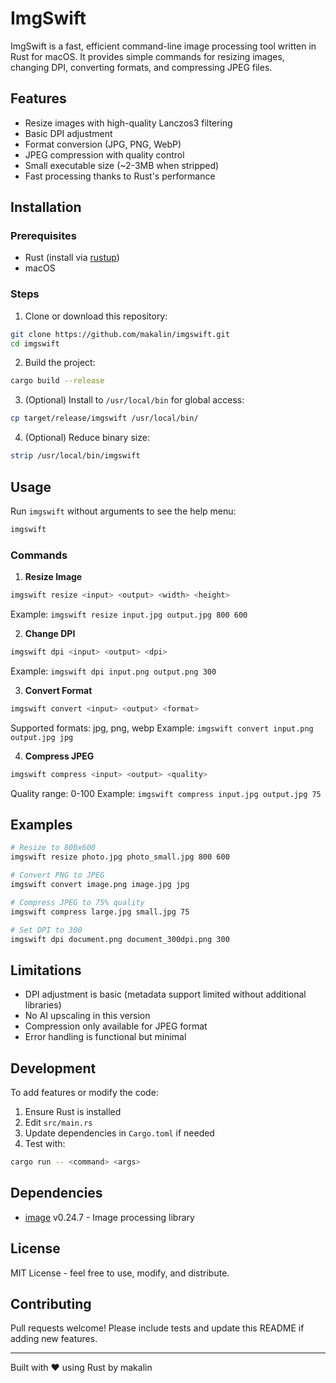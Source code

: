 # ImgSwift

ImgSwift is a fast, efficient command-line image processing tool written in Rust for macOS. It provides simple commands for resizing images, changing DPI, converting formats, and compressing JPEG files.

## Features
- Resize images with high-quality Lanczos3 filtering
- Basic DPI adjustment
- Format conversion (JPG, PNG, WebP)
- JPEG compression with quality control
- Small executable size (~2-3MB when stripped)
- Fast processing thanks to Rust's performance

## Installation

### Prerequisites
- Rust (install via [rustup](https://rustup.rs/))
- macOS

### Steps
1. Clone or download this repository:
```bash
git clone https://github.com/makalin/imgswift.git
cd imgswift
```

2. Build the project:
```bash
cargo build --release
```

3. (Optional) Install to `/usr/local/bin` for global access:
```bash
cp target/release/imgswift /usr/local/bin/
```

4. (Optional) Reduce binary size:
```bash
strip /usr/local/bin/imgswift
```

## Usage

Run `imgswift` without arguments to see the help menu:
```bash
imgswift
```

### Commands

1. **Resize Image**
```bash
imgswift resize <input> <output> <width> <height>
```
Example: `imgswift resize input.jpg output.jpg 800 600`

2. **Change DPI**
```bash
imgswift dpi <input> <output> <dpi>
```
Example: `imgswift dpi input.png output.png 300`

3. **Convert Format**
```bash
imgswift convert <input> <output> <format>
```
Supported formats: jpg, png, webp
Example: `imgswift convert input.png output.jpg jpg`

4. **Compress JPEG**
```bash
imgswift compress <input> <output> <quality>
```
Quality range: 0-100
Example: `imgswift compress input.jpg output.jpg 75`

## Examples

```bash
# Resize to 800x600
imgswift resize photo.jpg photo_small.jpg 800 600

# Convert PNG to JPEG
imgswift convert image.png image.jpg jpg

# Compress JPEG to 75% quality
imgswift compress large.jpg small.jpg 75

# Set DPI to 300
imgswift dpi document.png document_300dpi.png 300
```

## Limitations
- DPI adjustment is basic (metadata support limited without additional libraries)
- No AI upscaling in this version
- Compression only available for JPEG format
- Error handling is functional but minimal

## Development

To add features or modify the code:

1. Ensure Rust is installed
2. Edit `src/main.rs`
3. Update dependencies in `Cargo.toml` if needed
4. Test with:
```bash
cargo run -- <command> <args>
```

## Dependencies
- [image](https://crates.io/crates/image) v0.24.7 - Image processing library

## License
MIT License - feel free to use, modify, and distribute.

## Contributing
Pull requests welcome! Please include tests and update this README if adding new features.

---
Built with ❤️ using Rust by makalin
